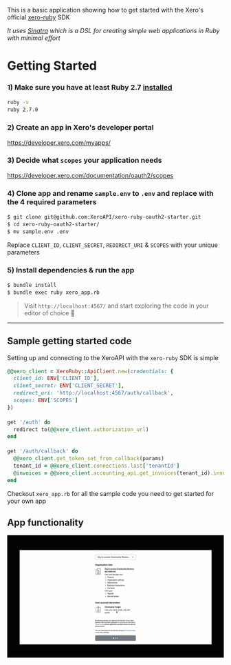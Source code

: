 This is a basic application showing how to get started with the Xero's official [xero-ruby](https://github.com/XeroAPI/xero-ruby) SDK

*It uses [Sinatra](https://github.com/sinatra/sinatra) which is a DSL for creating simple web applications in Ruby with minimal effort*

# Getting Started
### 1) Make sure you have at least Ruby 2.7 [installed](https://www.ruby-lang.org/en/documentation/installation/)
```bash
ruby -v
ruby 2.7.0
```

### 2) Create an app in Xero's developer portal
https://developer.xero.com/myapps/

### 3) Decide what `scopes` your application needs
https://developer.xero.com/documentation/oauth2/scopes

### 4) Clone app and rename `sample.env` to `.env` and replace with the **4 required parameters**
```bash
$ git clone git@github.com:XeroAPI/xero-ruby-oauth2-starter.git
$ cd xero-ruby-oauth2-starter/
$ mv sample.env .env
```
Replace `CLIENT_ID`, `CLIENT_SECRET`, `REDIRECT_URI` & `SCOPES` with your unique parameters

### 5) Install dependencies & run the app
```bash
$ bundle install
$ bundle exec ruby xero_app.rb
```

> Visit `http://localhost:4567/` and start exploring the code in your editor of choice 🥳

----

## Sample getting started code
Setting up and connecting to the XeroAPI with the `xero-ruby` SDK is simple

```ruby
@@xero_client = XeroRuby::ApiClient.new(credentials: {
  client_id: ENV['CLIENT_ID'],
  client_secret: ENV['CLIENT_SECRET'],
  redirect_uri: 'http://localhost:4567/auth/callback',
  scopes: ENV['SCOPES']
})

get '/auth' do
  redirect to(@@xero_client.authorization_url)
end

get '/auth/callback' do
  @@xero_client.get_token_set_from_callback(params)
  tenant_id = @@xero_client.connections.last['tenantId']
  @invoices = @@xero_client.accounting_api.get_invoices(tenant_id).invoices
end
```

Checkout `xero_app.rb` for all the sample code you need to get started for your own app

## App functionality
![walkthrough](./public/images/xero-ruby-getting-started.gif)
